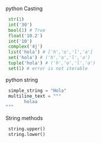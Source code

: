 






 python Casting
 ```python
  str(1)
  int('30')
  bool(1) # True
  float('10.2')
  int('10')
  complex('4j')
  list('hola') # ['h','o','l','a']
  set('hola') # ('h','o','l','a')
  tuple('hola') # ('h','o','l','a')
  set(1) # error is not iterable
 ```

 python string
```python
 simple_string = "Hola"
 multiline_text = """
       holaa
"""
 ```

 String methods

```python
 string.upper()
 string.lower()

 ```

 